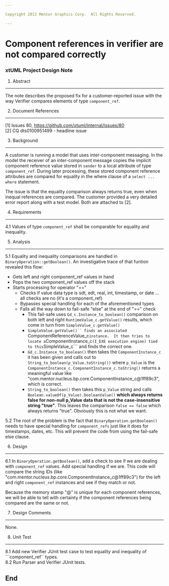 ```yaml
---

Copyright 2013 Mentor Graphics Corp.  All Rights Reserved.

---
```


# Component references in verifier are not compared correctly
### xtUML Project Design Note


1. Abstract
-----------
The note describes the proposed fix for a customer-reported issue with the way
Verifier compares elements of type ```component_ref```.

2. Document References
----------------------
[1] Issues 80, https://github.com/xtuml/internal/issues/80  
[2] CQ dts0100951499 - headline issue

3. Background
-------------
A customer is running a model that uses inter-component messaging. In the model
the receiver of an inter-component message copies the implicit component reference
value stored in ```sender``` to a local attribute of type ```component_ref```.  During
later processing, these stored component reference attributes are compared for
equality in the where clause of a ```select ... where``` statement.   

The issue is that the equality comparison always returns true, even when inequal
references are compared.  The customer provided a very detailed error report 
along with a test model.  Both are attached to [2].  

4. Requirements
---------------
4.1  Values of type ```component_ref``` shall be comparable for equality and
  inequality.
  
5. Analysis
-----------
5.1  Equality and inequality comparisons are handled in 
  ```BinaryOperation::getBoolean()```.  An investigative trace of that funtion 
  revealed this flow:  
  - Gets left and right component_ref values in hand
  - Pops the two component_ref values off the stack
  - Starts processing for operator "=="
    - Checks if value data type is sdt, edt, real, int, timestamp, or date ... all checks are no (it's a component_ref)
    - Bypasses special handling for each of the aforementioned types
    - Falls all the way down to fail-safe "else" at the end of "==" check
      - This fail-safe uses ```Gd_c.Instance_to_boolean()``` comparison on both 
      left and right ```RuntimeValue_c.getValue()``` results, which come in turn from ```SimpleValue_c.getValue()```
      - ```SimpleValue.getValue()`` finds an associated ```ComponentReferenceValue_c``` instance.  It then
        tries to locate a ```ComponentInstance_c``` (I_EXE execution engine) tied to this ```SimpleValue_c```
        and finds the correct one.
      - ```Gd_c.Instance_to_boolean()``` then takes the ```ComponentInstance_c``` it has 
      been given and calls out to ```String_to_boolean(p_Value.toString())``` where ```p_Value``` 
      is the ```ComponentInstance_c```.  ```ComponentInstance_c.toString()``` returns a 
      meaningful value like "com.mentor.nucleus.bp.core.ComponentInstance_c@1ff89c3", which is correct.
      -  ```String_to_boolean()``` then takes this ```p_Value``` string and calls 
      ```Boolean.valueOf(p_Value).booleanValue()``` __which always returns false for 
      non-null p_Value data that is not the case-insensitive string "true"__.  This leaves the 
      comparison ```false == false``` which always returns "true".  Obviously this is not what we want.
       
5.2  The root of the problem is the fact that ```BinaryOperation.getBoolean()``` needs 
  to have special handling for ```component_refs``` just like it does for timestamps, 
  dates, etc.  This will prevent the code from using the fail-safe else clause.  
   
6. Design
---------
6.1  In ```BinaryOperation.getBoolean()```, add a check to see if we are dealing
  with ```component_ref``` values.  Add special handling if we are.  This code 
  will compare the string IDs (like "com.mentor.nucleus.bp.core.ComponentInstance_c@1ff89c3") 
  for the left and right ```component_ref``` instances and see if they match or not.  
  
  Because the memory stamp "@<location>" is unique for each component references, we will
  be able to tell with certainty if the component references being compared are 
  the same or not.
  
7. Design Comments
------------------
None.

8. Unit Test
------------
8.1  Add new Verifier JUnit test case to test equality and inequality of 
  ```component_ref`` types.  
8.2  Run Parser and Verifier JUnit tests.

End
---


